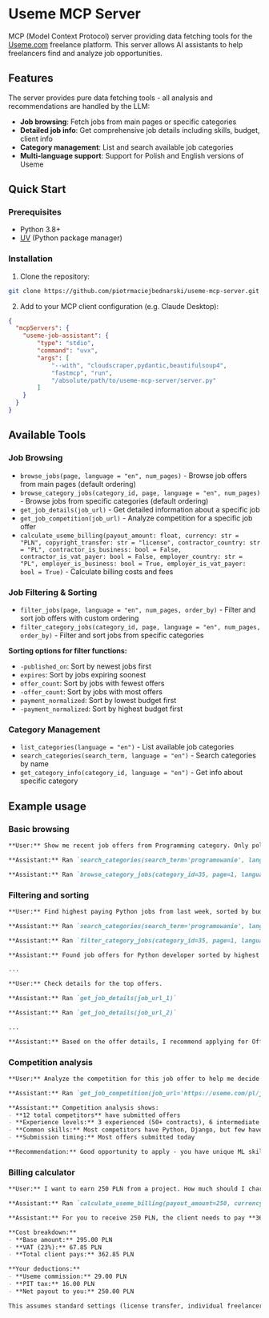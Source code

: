 # Useme MCP Server

MCP (Model Context Protocol) server providing data fetching tools for the [Useme.com](https://useme.com) freelance platform. This server allows AI assistants to help freelancers find and analyze job opportunities.

## Features

The server provides pure data fetching tools - all analysis and recommendations are handled by the LLM:

- **Job browsing**: Fetch jobs from main pages or specific categories
- **Detailed job info**: Get comprehensive job details including skills, budget, client info
- **Category management**: List and search available job categories
- **Multi-language support**: Support for Polish and English versions of Useme

## Quick Start

### Prerequisites
- Python 3.8+
- [UV](https://docs.astral.sh/uv/) (Python package manager)

### Installation

1. Clone the repository:
```bash
git clone https://github.com/piotrmaciejbednarski/useme-mcp-server.git
```

2. Add to your MCP client configuration (e.g. Claude Desktop):

```json
{
  "mcpServers": {
    "useme-job-assistant": {
        "type": "stdio",
        "command": "uvx",
        "args": [
            "--with", "cloudscraper,pydantic,beautifulsoup4",
            "fastmcp", "run",
            "/absolute/path/to/useme-mcp-server/server.py"
        ]
    }
  }
}
```

## Available Tools

### Job Browsing

- `browse_jobs(page, language = "en", num_pages)` - Browse job offers from main pages (default ordering)
- `browse_category_jobs(category_id, page, language = "en", num_pages)` - Browse jobs from specific categories (default ordering)
- `get_job_details(job_url)` - Get detailed information about a specific job
- `get_job_competition(job_url)` - Analyze competition for a specific job offer
- `calculate_useme_billing(payout_amount: float, currency: str = "PLN", copyright_transfer: str = "license", contractor_country: str = "PL", contractor_is_business: bool = False, contractor_is_vat_payer: bool = False, employer_country: str = "PL", employer_is_business: bool = True, employer_is_vat_payer: bool = True)` - Calculate billing costs and fees

### Job Filtering & Sorting

- `filter_jobs(page, language = "en", num_pages, order_by)` - Filter and sort job offers with custom ordering
- `filter_category_jobs(category_id, page, language = "en", num_pages, order_by)` - Filter and sort jobs from specific categories

**Sorting options for filter functions:**

- `-published_on`: Sort by newest jobs first
- `expires`: Sort by jobs expiring soonest  
- `offer_count`: Sort by jobs with fewest offers
- `-offer_count`: Sort by jobs with most offers
- `payment_normalized`: Sort by lowest budget first
- `-payment_normalized`: Sort by highest budget first

### Category Management

- `list_categories(language = "en")` - List available job categories
- `search_categories(search_term, language = "en")` - Search categories by name
- `get_category_info(category_id, language = "en")` - Get info about specific category

## Example usage

### Basic browsing

```md
**User:** Show me recent job offers from Programming category. Only polish offers.

**Assistant:** Ran `search_categories(search_term='programowanie', language='pl')`

**Assistant:** Ran `browse_category_jobs(category_id=35, page=1, language='pl', num_pages=2)`
```

### Filtering and sorting

```md
**User:** Find highest paying Python jobs from last week, sorted by budget. Only polish offers.

**Assistant:** Ran `search_categories(search_term='programowanie', language='pl')`

**Assistant:** Ran `filter_category_jobs(category_id=35, page=1, language='pl', num_pages=3, order_by='-payment_normalized')`

**Assistant:** Found job offers for Python developer sorted by highest budget first:

...

**User:** Check details for the top offers.

**Assistant:** Ran `get_job_details(job_url_1)`

**Assistant:** Ran `get_job_details(job_url_2)`

...

**Assistant:** Based on the offer details, I recommend applying for Offer 1 because it has competitive budget and reasonable requirements.
```

### Competition analysis

```md
**User:** Analyze the competition for this job offer to help me decide if I should apply.

**Assistant:** Ran `get_job_competition(job_url='https://useme.com/pl/job/123456/')`

**Assistant:** Competition analysis shows:
- **12 total competitors** have submitted offers
- **Experience levels:** 3 experienced (50+ contracts), 6 intermediate (5-20 contracts), 3 beginners (0-2 contracts)
- **Common skills:** Most competitors have Python, Django, but few have machine learning experience
- **Submission timing:** Most offers submitted today

**Recommendation:** Good opportunity to apply - you have unique ML skills that most competitors lack, and there's reasonable competition level.
```

### Billing calculator

```md
**User:** I want to earn 250 PLN from a project. How much should I charge the client?

**Assistant:** Ran `calculate_useme_billing(payout_amount=250, currency='PLN')`

**Assistant:** For you to receive 250 PLN, the client needs to pay **362.85 PLN** total.

**Cost breakdown:**
- **Base amount:** 295.00 PLN
- **VAT (23%):** 67.85 PLN  
- **Total client pays:** 362.85 PLN

**Your deductions:**
- **Useme commission:** 29.00 PLN
- **PIT tax:** 16.00 PLN
- **Net payout to you:** 250.00 PLN

This assumes standard settings (license transfer, individual freelancer, business client).
```